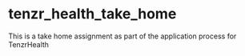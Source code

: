 # tenzr_health_take_home
This is a take home assignment as part of the application process for TenzrHealth
